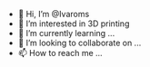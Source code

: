 - 👋 Hi, I’m @Ivaroms
- 👀 I’m interested in 3D printing
- 🌱 I’m currently learning ...
- 💞️ I’m looking to collaborate on ...
- 📫 How to reach me ...

<!---
Ivaroms2/Ivaroms2 is a ✨ special ✨ repository because its `README.md` (this file) appears on your GitHub profile.
You can click the Preview link to take a look at your changes.
--->

